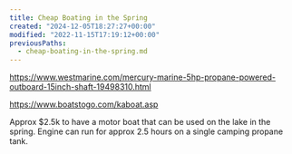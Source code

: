 ```yaml
---
title: Cheap Boating in the Spring
created: "2024-12-05T18:27:27+00:00"
modified: "2022-11-15T17:19:12+00:00"
previousPaths:
  - cheap-boating-in-the-spring.md
---
```



https://www.westmarine.com/mercury-marine-5hp-propane-powered-outboard-15inch-shaft-19498310.html

https://www.boatstogo.com/kaboat.asp

Approx $2.5k to have a motor boat that can be used on the lake in the spring. Engine can run for approx 2.5 hours on a single camping propane tank.
